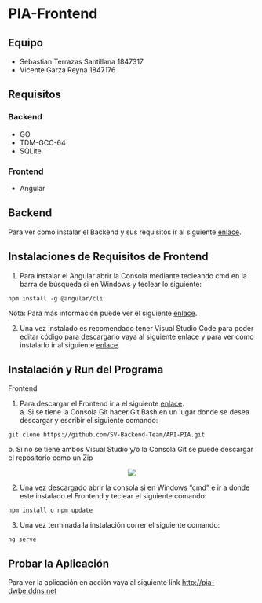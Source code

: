 # PIA-Frontend
## Equipo
 - Sebastian Terrazas Santillana 1847317
 - Vicente Garza Reyna           1847176
## Requisitos 
### Backend
* GO 
* TDM-GCC-64 
*	SQLite 

### Frontend
*	Angular

## Backend
Para ver como instalar el Backend y sus requisitos ir al siguiente [enlace](https://github.com/SV-Backend-Team/API-PIA).

## Instalaciones de Requisitos de Frontend
1.	Para instalar el Angular abrir la Consola mediante tecleando cmd en la barra de búsqueda si en Windows y teclear lo siguiente:
```
npm install -g @angular/cli 
```
Nota: Para más información puede ver el siguiente [enlace](https://angular.io/cli). 

2.	Una vez instalado es recomendado tener Visual Studio Code para poder editar código para descargarlo vaya al siguiente [enlace](https://code.visualstudio.com/) y para ver como instalarlo ir al siguiente [enlace](https://www.youtube.com/watch?v=MlIzFUI1QGA).

## Instalación y Run del Programa 
Frontend 
1.	Para descargar el Frontend ir a el siguiente [enlace](https://github.com/SV-Backend-Team/Frontend-PIA.git). \
a.	Si se tiene la Consola Git hacer Git Bash en un lugar donde se desea descargar y escribir el siguiente comando:
```
git clone https://github.com/SV-Backend-Team/API-PIA.git 
```
b.	Si no se tiene ambos Visual Studio y/o la Consola Git se puede descargar el repositorio como un Zip 
 <p align="center">
  <img src="https://user-images.githubusercontent.com/54513488/119378761-3d97de00-bc84-11eb-905b-07c4c993ed6c.png">
</p>

2.	Una vez descargado abrir la consola si en Windows “cmd” e ir a donde este instalado el Frontend y teclear el siguiente comando:
```
npm install o npm update
```
3.	Una vez terminada la instalación correr el siguiente comando:
```
ng serve
```

## Probar la Aplicación
Para ver la aplicación en acción vaya al siguiente link http://pia-dwbe.ddns.net
